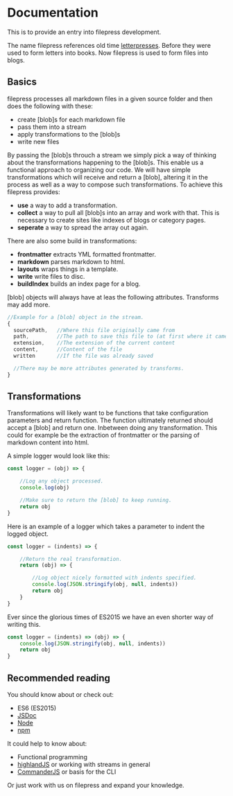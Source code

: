# Documentation

This is to provide an entry into filepress development.

The name filepress references old time [letterpresses](https://en.wikipedia.org/wiki/Letterpress_printing). Before they were used to form letters into books. Now filepress is used to form files into blogs.

## Basics

filepress processes all markdown files in a given source folder and then does the following with these:

- create [blob]s for each markdown file
- pass them into a stream
- apply transformations to the [blob]s
- write new files

By passing the [blob]s throuch a stream we simply pick a way of thinking about the transformations happening to the [blob]s. This enable us a functional approach to organizing our code. We will have simple transformations which will receive and return a [blob], altering it in the process as well as a way to compose such transformations. To achieve this filepress provides:

- **use** a way to add a transformation.
- **collect** a way to pull all [blob]s into an array and work with that. This is necessary to create sites like indexes of blogs or category pages.
- **seperate** a way to spread the array out again.

There are also some build in transformations:

- **frontmatter** extracts YML formatted frontmatter.
- **markdown** parses markdown to html.
- **layouts** wraps things in a template.
- **write** write files to disc.
- **buildIndex** builds an index page for a blog.

[blob] objects will always have at leas the following attributes. Transforms may add more.

```javascript
//Example for a [blob] object in the stream.
{
  sourcePath,   //Where this file originally came from
  path,         //The path to save this file to (at first where it came from)
  extension,    //The extension of the current content
  content,      //Content of the file
  written       //If the file was already saved

  //There may be more attributes generated by transforms.
}
```

## Transformations

Transformations will likely want to be functions that take configuration parameters and return function. The function ultimately returned should accept a [blob] and return one. Inbetween doing any transformation. This could for example be the extraction of frontmatter or the parsing of markdown content into html.

A simple logger would look like this:

```javascript
const logger = (obj) => {

	//Log any object processed.
	console.log(obj)

	//Make sure to return the [blob] to keep running.
	return obj
}
```

Here is an example of a logger which takes a parameter to indent the logged object.

```javascript
const logger = (indents) => {

	//Return the real transformation.
	return (obj) => {

		//Log object nicely formatted with indents specified.
		console.log(JSON.stringify(obj, null, indents))
		return obj
	}
}
```

Ever since the glorious times of ES2015 we have an even shorter way of writing this.

```javascript
const logger = (indents) => (obj) => {
	console.log(JSON.stringify(obj, null, indents))
	return obj
}
```

## Recommended reading

You should know about or check out:

- ES6 (ES2015)
- [JSDoc](http://usejsdoc.org/index.html)
- [Node](https://nodejs.org/en/)
- [npm](https://www.npmjs.com/)

It could help to know about:

- Functional programming
- [highlandJS](http://highlandjs.org/) or working with streams in general
- [CommanderJS](https://github.com/tj/commander.js/) or basis for the CLI

Or just work with us on filepress and expand your knowledge.
